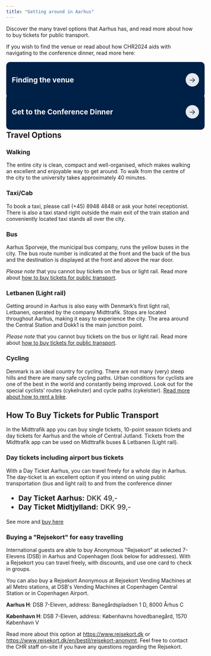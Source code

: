 ```yaml
---
title: "Getting around in Aarhus"
---
```

<style>
    /* styling for toggles */
    summary {
        font-size: 1.3em; /* Adjust the font size to be similar to an h3 */
        font-weight: bold;
        cursor: pointer;
        margin-bottom: 10px;
      }
    
    details {
        margin-bottom: 20px; /* Adds spacing below each toggle section */
      }

/* define banner for about page */
.banner-grid {
    display: grid;
    grid-template-columns: repeat(auto-fit, minmax(350px, 1fr));
    gap: 20px;
    padding: 0px;
}

.banner {
    background-color: #002147;
    color: white;
    padding: 15px;  /* minimal padding */
    border-radius: 10px;
    display: flex;
    flex-direction: row; /* row to place arrow beside text */
    align-items: center;
    justify-content: space-between; /* space between text and arrow */
    text-decoration: none;
    transition: all 0.3s ease;
    height: 100%;  /* controlled height */
    width: 100%; /* fixed width for consistency */
    text-decoration: none !important;
}

.banner h2 {
    font-size: 1.2rem;
    margin: 0;
    color: white;
    text-align: left; /* align text to left for better flow */
}

.banner .arrow {
    margin-left: 10px;
    width: 36px;
    height: 36px;
    border-radius: 50%;
    background-color: rgba(255, 255, 255, 0.9);
    color: #002147;
    display: flex;
    justify-content: center;
    align-items: center;
    font-size: 1.2rem;
    transition: all 0.3s ease;
    box-shadow: 0 2px 6px rgba(0,0,0,0.1);
}

.banner:hover {
    background-color: #4b0033;
}

.banner:hover .arrow {
    background-color: white;
    color: #4b0033;
}

@media (max-width: 480px) {a
    .banner h2 {
        font-size: 1rem;
    }

    .banner .arrow {
        width: 28px;
        height: 28px;
    }
}
</style>

Discover the many travel options that Aarhus has, and read more about how to buy tickets for public transport.


If you wish to find the venue or read about how CHR2024 aids with navigating to the conference dinner, read more here:

<div class="space" style="padding-top:0.5%;"></div>

<div class="banner-grid">
    <a href="/venue/finding-the-venue" class="banner" aria-label="Read the page about finding the conference venue in Aarhus">
        <h2>Finding the venue</h2>
        <div class="banner-footer">
            <div class="arrow" aria-hidden="true">→</div>
        </div>
    </a>
    <a href="/venue/conference-dinner#conference-dinner-transport" class="banner" aria-label="Read section about getting to the conference">
        <h2>Get to the Conference Dinner</h2>
        <div class="banner-footer">
            <div class="arrow" aria-hidden="true">→</div>
        </div>
    </a>
</div>

<div class="space" style="padding-top:0.5%;"></div>

<h2>Travel Options</h2>
<h3 style="font-weight:bold;">Walking</h3>

The entire city is clean, compact and well-organised, which makes walking an excellent and enjoyable way to get around.
To walk from the centre of the city to the university takes approximately 40 minutes.


<h3 style="font-weight:bold;">Taxi/Cab</h3>

To book a taxi, please call (+45) 8948 4848 or ask your hotel receptionist. There is also a taxi stand right outside the main exit of the train station and conveniently located taxi stands all over the city.


<h3 style="font-weight:bold;">Bus</h3>

Aarhus Sporveje, the municipal bus company, runs the yellow buses in the city. The bus route number is indicated at the front and the back of the bus and the destination is displayed at the front and above the rear door.  

*Please note* that you cannot buy tickets on the bus or light rail. Read more about [how to buy tickets for public transport](#how-to-buy-tickets-for-public-transport).


<h3 style="font-weight:bold;">Letbanen (Light rail)</h3>

Getting around in Aarhus is also easy with Denmark’s first light rail, Letbanen, operated by the company Midttrafik. Stops are located throughout Aarhus, making it easy to experience the city. The area around the Central Station and Dokk1 is the main junction point.

*Please note* that you cannot buy tickets on the bus or light rail. Read more about [how to buy tickets for public transport](#how-to-buy-tickets-for-public-transport).

<h3 style="font-weight:bold;">Cycling</h3>

Denmark is an ideal country for cycling. There are not many (very) steep hills and there are many safe cycling paths. 
Urban conditions for cyclists are one of the best in the world and constantly being improved. 
Look out for the special cyclists’ routes (cykelruter) and cycle paths (cykelstier). [Read more about how to rent a bike](https://www.visitaarhus.com/areas-and-cities/aarhus/activities/aarhus-bike).


<h2 id="how-to-buy-tickets-for-public-transport">How To Buy Tickets for Public Transport</h2>

In the Midttrafik app you can buy single tickets, 10-point season tickets and day tickets for Aarhus and the whole of Central Jutland. 
Tickets from the Midttrafik app can be used on Midttrafik buses & Letbanen (Light rail). 

<h3 style="font-weight:bold;">Day tickets including airport bus tickets</h3>

With a Day Ticket Aarhus, you can travel freely for a whole day in Aarhus. The day-ticket is an excellent option if you intend on using public transportation (bus and light rail) to and from the conference dinner
<ul style="font-size: 1.2rem;">
  <li><strong>Day Ticket Aarhus:</strong> DKK 49,-</li>
  <li><strong>Day Ticket Midtjylland:</strong> DKK 99,-</li>
</ul>

See more and [buy here](https://www.midttrafik.dk/english/tickets/dayticket/)

<h3 style="font-weight:bold;">Buying a "Rejsekort" for easy travelling</h3>


International guests are able to buy Anonymous "Rejsekort" at selected 7-Elevens (DSB) in Aarhus and Copenhagen (look below for addresses). With a Rejsekort you can travel freely, with discounts, and use one card to check in groups.

You can also buy a Rejsekort Anonymous at Rejsekort Vending Machines at all Metro stations, at DSB's Vending Machines at Copenhagen Central Station or in Copenhagen Airport.

**Aarhus H**: DSB 7-Eleven, address: Banegårdspladsen 1 D, 8000 Århus C

**København H**: DSB 7-Eleven, address: Københavns hovedbanegård, 1570 København V

Read more about this option at https://www.rejsekort.dk or https://www.rejsekort.dk/en/bestil/rejsekort-anonymt. Feel free to contact the CHR staff on-site if you have any questions regarding the Rejsekort.
